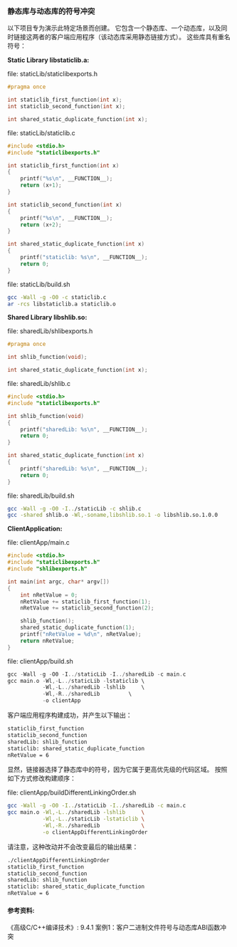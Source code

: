 ### 静态库与动态库的符号冲突

以下项目专为演示此特定场景而创建。
它包含一个静态库、一个动态库，以及同时链接这两者的客户端应用程序（该动态库采用静态链接方式）。
这些库具有重名符号：

**Static Library libstaticlib.a:**

file: staticLib/staticlibexports.h
```c
#pragma once

int staticlib_first_function(int x);
int staticlib_second_function(int x);

int shared_static_duplicate_function(int x);
```

file: staticLib/staticlib.c
```c
#include <stdio.h>
#include "staticlibexports.h"

int staticlib_first_function(int x)
{
    printf("%s\n", __FUNCTION__);
    return (x+1);
}

int staticlib_second_function(int x)
{
    printf("%s\n", __FUNCTION__);
    return (x+2);
}

int shared_static_duplicate_function(int x)
{
	printf("staticlib: %s\n", __FUNCTION__);
	return 0;
}
```

file: staticLib/build.sh
```bash
gcc -Wall -g -O0 -c staticlib.c 
ar -rcs libstaticlib.a staticlib.o
```

**Shared Library libshlib.so:**

file: sharedLib/shlibexports.h
```c
#pragma once

int shlib_function(void);

int shared_static_duplicate_function(int x);
```

file: sharedLib/shlib.c
```c
#include <stdio.h>
#include "staticlibexports.h"

int shlib_function(void)
{
	printf("sharedLib: %s\n", __FUNCTION__);
    return 0;
}

int shared_static_duplicate_function(int x)
{
	printf("sharedLib: %s\n", __FUNCTION__);
	return 0;
}
```

file: sharedLib/build.sh
```bash
gcc -Wall -g -O0 -I../staticLib -c shlib.c 
gcc -shared shlib.o -Wl,-soname,libshlib.so.1 -o libshlib.so.1.0.0
```

**ClientApplication:**

file: clientApp/main.c
```c
#include <stdio.h>
#include "staticlibexports.h"
#include "shlibexports.h"

int main(int argc, char* argv[])
{
    int nRetValue = 0;
    nRetValue += staticlib_first_function(1);
    nRetValue += staticlib_second_function(2);

    shlib_function();    
    shared_static_duplicate_function(1);
    printf("nRetValue = %d\n", nRetValue);
    return nRetValue;
}
```

file: clientApp/build.sh
```c
gcc -Wall -g -O0 -I../staticLib -I../sharedLib -c main.c
gcc main.o -Wl,-L../staticLib -lstaticlib \
           -Wl,-L../sharedLib -lshlib     \
           -Wl,-R../sharedLib         \
           -o clientApp
```

客户端应用程序构建成功，并产生以下输出：

```bash
staticlib_first_function
staticlib_second_function
sharedLib: shlib_function
staticlib: shared_static_duplicate_function
nRetValue = 6
```

显然，链接器选择了静态库中的符号，因为它属于更高优先级的代码区域。
按照如下方式修改构建顺序：

file: clientApp/buildDifferentLinkingOrder.sh
```bash
gcc -Wall -g -O0 -I../staticLib -I../sharedLib -c main.c
gcc main.o -Wl,-L../sharedLib -lshlib     \
           -Wl,-L../staticLib -lstaticlib \
           -Wl,-R../sharedLib             \
           -o clientAppDifferentLinkingOrder
```

请注意，这种改动并不会改变最后的输出结果：
```bash
./clientAppDifferentLinkingOrder
staticlib_first_function
staticlib_second_function
sharedLib: shlib_function
staticlib: shared_static_duplicate_function
nRetValue = 6
```

#### 参考资料:
《高级C/C++编译技术》: 9.4.1 案例1：客户二进制文件符号与动态库ABI函数冲突


